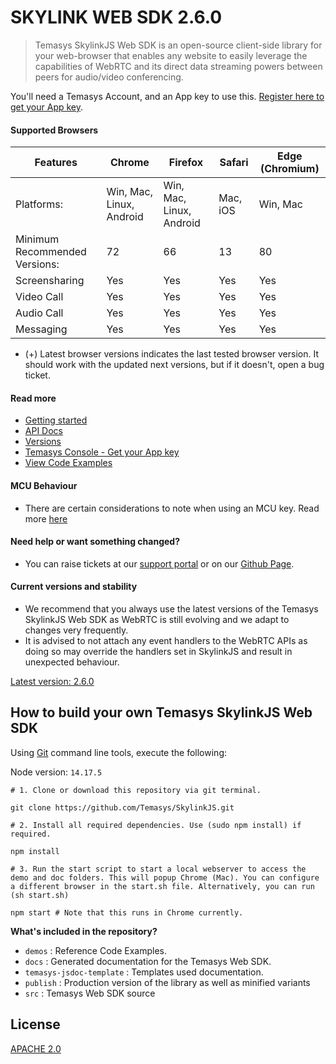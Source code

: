 # SKYLINK WEB SDK 2.6.0
> Temasys SkylinkJS Web SDK is an open-source client-side library for your web-browser that enables any website to easily leverage the capabilities of WebRTC and its direct data streaming powers between peers for audio/video conferencing.

You'll need a Temasys Account, and an App key to use this. [Register here to get your App key](https://console.temasys.io).

#### Supported Browsers
| Features                      | Chrome                   | Firefox                  | Safari                   | Edge (Chromium) | 
|-------------------------------|--------------------------|--------------------------|--------------------------|-----------------|
| Platforms:                    | Win, Mac, Linux, Android | Win, Mac, Linux, Android | Mac, iOS                 | Win, Mac        |
| Minimum Recommended Versions: | 72                       | 66                       | 13                       | 80              |
| Screensharing                 | Yes                      | Yes                      | Yes                      | Yes             |
| Video Call                    | Yes                      | Yes                      | Yes                      | Yes             |
| Audio Call                    | Yes                      | Yes                      | Yes                      | Yes             |
| Messaging                     | Yes                      | Yes                      | Yes                      | Yes             |

- (+) Latest browser versions indicates the last tested browser version. It should work with the updated next versions, but if it doesn't, open a bug ticket.

#### Read more
- [Getting started](https://github.com/Temasys/GettingStarted)
- [API Docs](https://cdn.temasys.io/skylink/skylinkjs/latest/docs/index.html)
- [Versions](https://github.com/Temasys/SkylinkJS/releases)
- [Temasys Console  - Get your App key](https://console.temasys.io)
- [View Code Examples](https://github.com/Temasys/SkylinkJS/tree/2.x.x/master/demos/collection/README.md)

#### MCU Behaviour
- There are certain considerations to note when using an MCU key. Read more [here](https://github.com/Temasys/SkylinkJS/tree/2.x.x/master/MCU_BEHAVIOUR.md)


#### Need help or want something changed?
- You can raise tickets at our [support portal](https://support.temasys.io/) or on our [Github Page](https://github.com/Temasys/SkylinkJS/issues).


#### Current versions and stability
- We recommend that you always use the latest versions of the Temasys SkylinkJS Web SDK as WebRTC is still evolving and we adapt to changes very frequently.
- It is advised to not attach any event handlers to the WebRTC APIs as doing so may override the handlers set in SkylinkJS and result in unexpected behaviour.

[Latest version: 2.6.0](https://github.com/Temasys/SkylinkJS/releases/tag/2.6.0)


## How to build your own Temasys SkylinkJS Web SDK
Using [Git](https://git-scm.com/download) command line tools, execute the following:

Node version: `14.17.5`

```
# 1. Clone or download this repository via git terminal.

git clone https://github.com/Temasys/SkylinkJS.git

# 2. Install all required dependencies. Use (sudo npm install) if required.

npm install

# 3. Run the start script to start a local webserver to access the demo and doc folders. This will popup Chrome (Mac). You can configure a different browser in the start.sh file. Alternatively, you can run (sh start.sh)

npm start # Note that this runs in Chrome currently.
```

__What's included in the repository?__

- `demos` : Reference Code Examples.
- `docs` : Generated documentation for the Temasys Web SDK.
- `temasys-jsdoc-template` : Templates used documentation.
- `publish` : Production version of the library as well as minified variants
- `src` : Temasys Web SDK source


## License
[APACHE 2.0](https://www.apache.org/licenses/LICENSE-2.0.html)
